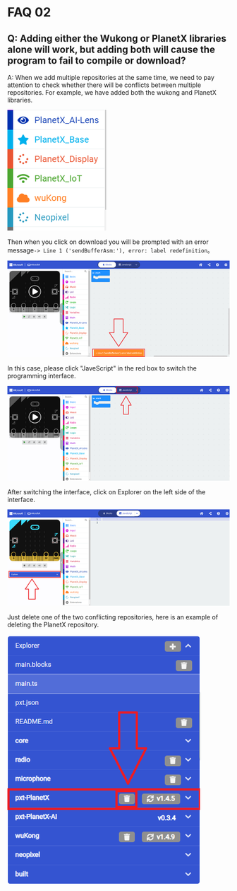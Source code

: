 # FAQ 02
## Q: Adding either the Wukong or PlanetX libraries alone will work, but adding both will cause the program to fail to compile or download?
A: When we add multiple repositories at the same time, we need to pay attention to check whether there will be conflicts between multiple repositories.
For example, we have added both the wukong and PlanetX libraries.

![](images/FAQ-microbit-02-01.png)

Then when you click on download you will be prompted with an error message`-> Line 1 ('sendBufferAsm:'), error: label redefinition`。

![](images/FAQ-microbit-02-02.png)

In this case, please click "JaveScript" in the red box to switch the programming interface.

![](images/FAQ-microbit-02-03.png)

 After switching the interface, click on Explorer on the left side of the interface.

![](images/FAQ-microbit-02-04.png)

Just delete one of the two conflicting repositories, here is an example of deleting the PlanetX repository.

![](./images/FAQ-microbit-02-05.png)

